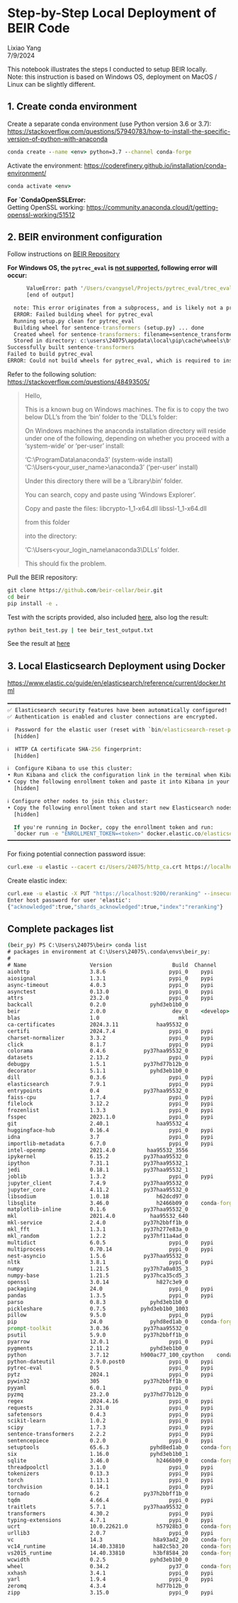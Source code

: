 # Step-by-Step Local Deployment of BEIR Code

Lixiao Yang\
7/9/2024

This notebook illustrates the steps I conducted to setup BEIR locally.\
Note: this instruction is based on Windows OS, deployment on MacOS / Linux can be slightly different.

## 1. Create conda environment
Create a separate conda environment (use Python version 3.6 or 3.7):
https://stackoverflow.com/questions/57940783/how-to-install-the-specific-version-of-python-with-anaconda
```cmd
conda create --name <env> python=3.7 --channel conda-forge
```
Activate the environment:
https://coderefinery.github.io/installation/conda-environment/
```cmd
conda activate <env>
```

**For `CondaOpenSSLError:**\
Getting OpenSSL working:
https://community.anaconda.cloud/t/getting-openssl-working/51512

## 2. BEIR environment configuration
Follow instructions on [BEIR Repository](https://github.com/beir-cellar/beir)

**For Windows OS, the `pytrec_eval` is [not supported](https://github.com/cvangysel/pytrec_eval/issues/1), following error will occur:**
```cmd
      ValueError: path '/Users/cvangysel/Projects/pytrec_eval/trec_eval/convert_zscores.c' cannot be absolute
      [end of output]

  note: This error originates from a subprocess, and is likely not a problem with pip.
  ERROR: Failed building wheel for pytrec_eval
  Running setup.py clean for pytrec_eval
  Building wheel for sentence-transformers (setup.py) ... done
  Created wheel for sentence-transformers: filename=sentence_transformers-2.2.2-py3-none-any.whl size=125930 sha256=4dd51fe3818851276b85d78c88972a59b2694e72d922a7fee8e7d5b7af72c882
  Stored in directory: c:\users\24075\appdata\local\pip\cache\wheels\bf\06\fb\d59c1e5bd1dac7f6cf61ec0036cc3a10ab8fecaa6b2c3d3ee9
Successfully built sentence-transformers
Failed to build pytrec_eval
ERROR: Could not build wheels for pytrec_eval, which is required to install pyproject.toml-based projects
```
Refer to the following solution: https://stackoverflow.com/questions/48493505/

> Hello,
>
> This is a known bug on Windows machines. The fix is to copy the two below DLL’s from the ‘bin’ folder to the 'DLL’s folder:
>
>On Windows machines the anaconda installation directory will reside under one of the following, depending on whether you proceed with a ‘system-wide’ or ‘per-user’ install:
>
>‘C:\ProgramData\anaconda3’ (system-wide install)
>‘C:\Users<your_user_name>\anaconda3’ (‘per-user’ install)
>
>Under this directory there will be a ‘Library\bin’ folder.
>
>You can search, copy and paste using ‘Windows Explorer’.
>
>Copy and paste the files:
>libcrypto-1_1-x64.dll
>libssl-1_1-x64.dll
>
>from this folder
>
>into the directory:
>
>‘C:\Users<your_login_name\anaconda3\DLLs’ folder.
>
>This should fix the problem.

Pull the BEIR repository:
```cmd
git clone https://github.com/beir-cellar/beir.git
cd beir
pip install -e .
```

Test with the scripts provided, also included [here](./beit_test.py), also log the result:
```cmd
python beit_test.py | tee beir_test_output.txt
```
See the result at [here](./beir_test_output.txt)

## 3. Local Elasticsearch Deployment using Docker

https://www.elastic.co/guide/en/elasticsearch/reference/current/docker.html

```cmd
━━━━━━━━━━━━━━━━━━━━━━━━━━━━━━━━━━━━━━━━━━━━━━━━━━━━━━━━━━━━━━━━━━━━━━━━━━━━━━━━━━━━━━━━━━━━━━━━━━━━━━━━━━━━━━━━━━━━━━━━
✅ Elasticsearch security features have been automatically configured!
✅ Authentication is enabled and cluster connections are encrypted.

ℹ️  Password for the elastic user (reset with `bin/elasticsearch-reset-password -u elastic`):
  [hidden]

ℹ️  HTTP CA certificate SHA-256 fingerprint:
  [hidden]

ℹ️  Configure Kibana to use this cluster:
• Run Kibana and click the configuration link in the terminal when Kibana starts.
• Copy the following enrollment token and paste it into Kibana in your browser (valid for the next 30 minutes):
  [hidden]

ℹ️ Configure other nodes to join this cluster:
• Copy the following enrollment token and start new Elasticsearch nodes with `bin/elasticsearch --enrollment-token <token>` (valid for the next 30 minutes):
  [hidden]

  If you're running in Docker, copy the enrollment token and run:
  `docker run -e "ENROLLMENT_TOKEN=<token>" docker.elastic.co/elasticsearch/elasticsearch:8.14.3`
━━━━━━━━━━━━━━━━━━━━━━━━━━━━━━━━━━━━━━━━━━━━━━━━━━━━━━━━━━━━━━━━━━━━━━━━━━━━━━━━━━━━━━━━━━━━━━━━━━━━━━━━━━━━━━━━━━━━━━━━
```

For fixing potential connection password issue:
```cmd
curl.exe -u elastic --cacert c:/Users/24075/http_ca.crt https://localhost:9200 --insecure
```

Create elastic index:
```cmd
curl.exe -u elastic -X PUT "https://localhost:9200/reranking" --insecure
Enter host password for user 'elastic':
{"acknowledged":true,"shards_acknowledged":true,"index":"reranking"}
```

## Complete packages list
```cmd
(beir_py) PS C:\Users\24075\beir> conda list
# packages in environment at C:\Users\24075\.conda\envs\beir_py:
#
# Name                    Version                   Build  Channel
aiohttp                   3.8.6                    pypi_0    pypi
aiosignal                 1.3.1                    pypi_0    pypi
async-timeout             4.0.3                    pypi_0    pypi
asynctest                 0.13.0                   pypi_0    pypi
attrs                     23.2.0                   pypi_0    pypi
backcall                  0.2.0              pyhd3eb1b0_0
beir                      2.0.0                     dev_0    <develop>
blas                      1.0                         mkl
ca-certificates           2024.3.11            haa95532_0
certifi                   2024.7.4                 pypi_0    pypi
charset-normalizer        3.3.2                    pypi_0    pypi
click                     8.1.7                    pypi_0    pypi
colorama                  0.4.6            py37haa95532_0
datasets                  2.13.2                   pypi_0    pypi
debugpy                   1.5.1            py37hd77b12b_0
decorator                 5.1.1              pyhd3eb1b0_0
dill                      0.3.6                    pypi_0    pypi
elasticsearch             7.9.1                    pypi_0    pypi
entrypoints               0.4              py37haa95532_0
faiss-cpu                 1.7.4                    pypi_0    pypi
filelock                  3.12.2                   pypi_0    pypi
frozenlist                1.3.3                    pypi_0    pypi
fsspec                    2023.1.0                 pypi_0    pypi
git                       2.40.1               haa95532_4
huggingface-hub           0.16.4                   pypi_0    pypi
idna                      3.7                      pypi_0    pypi
importlib-metadata        6.7.0                    pypi_0    pypi
intel-openmp              2021.4.0          haa95532_3556
ipykernel                 6.15.2           py37haa95532_0
ipython                   7.31.1           py37haa95532_1
jedi                      0.18.1           py37haa95532_1
joblib                    1.3.2                    pypi_0    pypi
jupyter_client            7.4.9            py37haa95532_0
jupyter_core              4.11.2           py37haa95532_0
libsodium                 1.0.18               h62dcd97_0
libsqlite                 3.46.0               h2466b09_0    conda-forge
matplotlib-inline         0.1.6            py37haa95532_0
mkl                       2021.4.0           haa95532_640
mkl-service               2.4.0            py37h2bbff1b_0
mkl_fft                   1.3.1            py37h277e83a_0
mkl_random                1.2.2            py37hf11a4ad_0
multidict                 6.0.5                    pypi_0    pypi
multiprocess              0.70.14                  pypi_0    pypi
nest-asyncio              1.5.6            py37haa95532_0
nltk                      3.8.1                    pypi_0    pypi
numpy                     1.21.5           py37h7a0a035_3
numpy-base                1.21.5           py37hca35cd5_3
openssl                   3.0.14               h827c3e9_0
packaging                 24.0                     pypi_0    pypi
pandas                    1.3.5                    pypi_0    pypi
parso                     0.8.3              pyhd3eb1b0_0
pickleshare               0.7.5           pyhd3eb1b0_1003
pillow                    9.5.0                    pypi_0    pypi
pip                       24.0               pyhd8ed1ab_0    conda-forge
prompt-toolkit            3.0.36           py37haa95532_0
psutil                    5.9.0            py37h2bbff1b_0
pyarrow                   12.0.1                   pypi_0    pypi
pygments                  2.11.2             pyhd3eb1b0_0
python                    3.7.12          h900ac77_100_cpython    conda-forge
python-dateutil           2.9.0.post0              pypi_0    pypi
pytrec-eval               0.5                      pypi_0    pypi
pytz                      2024.1                   pypi_0    pypi
pywin32                   305              py37h2bbff1b_0
pyyaml                    6.0.1                    pypi_0    pypi
pyzmq                     23.2.0           py37hd77b12b_0
regex                     2024.4.16                pypi_0    pypi
requests                  2.31.0                   pypi_0    pypi
safetensors               0.4.3                    pypi_0    pypi
scikit-learn              1.0.2                    pypi_0    pypi
scipy                     1.7.3                    pypi_0    pypi
sentence-transformers     2.2.2                    pypi_0    pypi
sentencepiece             0.2.0                    pypi_0    pypi
setuptools                65.6.3             pyhd8ed1ab_0    conda-forge
six                       1.16.0             pyhd3eb1b0_1
sqlite                    3.46.0               h2466b09_0    conda-forge
threadpoolctl             3.1.0                    pypi_0    pypi
tokenizers                0.13.3                   pypi_0    pypi
torch                     1.13.1                   pypi_0    pypi
torchvision               0.14.1                   pypi_0    pypi
tornado                   6.2              py37h2bbff1b_0
tqdm                      4.66.4                   pypi_0    pypi
traitlets                 5.7.1            py37haa95532_0
transformers              4.30.2                   pypi_0    pypi
typing-extensions         4.7.1                    pypi_0    pypi
ucrt                      10.0.22621.0         h57928b3_0    conda-forge
urllib3                   2.0.7                    pypi_0    pypi
vc                        14.3                h8a93ad2_20    conda-forge
vc14_runtime              14.40.33810         ha82c5b3_20    conda-forge
vs2015_runtime            14.40.33810         h3bf8584_20    conda-forge
wcwidth                   0.2.5              pyhd3eb1b0_0
wheel                     0.34.2                   py37_0    conda-forge
xxhash                    3.4.1                    pypi_0    pypi
yarl                      1.9.4                    pypi_0    pypi
zeromq                    4.3.4                hd77b12b_0
zipp                      3.15.0                   pypi_0    pypi
```
